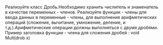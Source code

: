  Реализуйте класс Дробь.Необходимо хранить числитель и знаменатель в качестве переменных - членов.
 Реализуйте функции - члены для ввода данных в переменные - члены, для выполнения арифметических операций
 (сложение, вычитание, умножение, деление, и т.д.).Арифметические операции должны выполняться с двумя дробями.
 Пример заголовка функции - члена для сложения дробей : void Mult(drob x)
